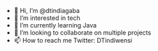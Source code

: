- 👋 Hi, I’m @dtindiagaba
- 👀 I’m interested in tech
- 🌱 I’m currently learning Java
- 💞️ I’m looking to collaborate on multiple projects
- 📫 How to reach me Twitter: DTindiwensi

<!---
dtindiagaba/dtindiagaba is a ✨ special ✨ repository because its `README.md` (this file) appears on your GitHub profile.
You can click the Preview link to take a look at your changes.
--->
